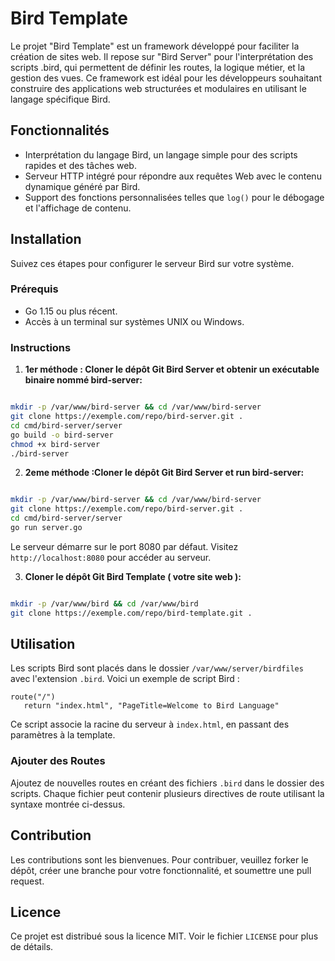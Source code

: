 # Bird Template

Le projet "Bird Template" est un framework développé pour faciliter la création de sites web. Il repose sur "Bird Server" pour l'interprétation des scripts .bird, qui permettent de définir les routes, la logique métier, et la gestion des vues. Ce framework est idéal pour les développeurs souhaitant construire des applications web structurées et modulaires en utilisant le langage spécifique Bird.

## Fonctionnalités

- Interprétation du langage Bird, un langage simple pour des scripts rapides et des tâches web.
- Serveur HTTP intégré pour répondre aux requêtes Web avec le contenu dynamique généré par Bird.
- Support des fonctions personnalisées telles que `log()` pour le débogage et l'affichage de contenu.

## Installation

Suivez ces étapes pour configurer le serveur Bird sur votre système.

### Prérequis

- Go 1.15 ou plus récent.
- Accès à un terminal sur systèmes UNIX ou Windows.

### Instructions

1. **1er méthode : Cloner le dépôt Git Bird Server et obtenir un exécutable binaire nommé bird-server:**

```bash

mkdir -p /var/www/bird-server && cd /var/www/bird-server
git clone https://exemple.com/repo/bird-server.git .
cd cmd/bird-server/server
go build -o bird-server
chmod +x bird-server
./bird-server

```

2. **2eme méthode :Cloner le dépôt Git Bird Server et run bird-server:**

```bash

mkdir -p /var/www/bird-server && cd /var/www/bird-server
git clone https://exemple.com/repo/bird-server.git .
cd cmd/bird-server/server
go run server.go

```

Le serveur démarre sur le port 8080 par défaut. Visitez `http://localhost:8080` pour accéder au serveur.

3. **Cloner le dépôt Git Bird Template ( votre site web ):**

```bash

mkdir -p /var/www/bird && cd /var/www/bird
git clone https://exemple.com/repo/bird-template.git .

```

## Utilisation

Les scripts Bird sont placés dans le dossier `/var/www/server/birdfiles` avec l'extension `.bird`. Voici un exemple de script Bird :

 ```
 route("/")
    return "index.html", "PageTitle=Welcome to Bird Language"
 ```

Ce script associe la racine du serveur à `index.html`, en passant des paramètres à la template.

### Ajouter des Routes

Ajoutez de nouvelles routes en créant des fichiers `.bird` dans le dossier des scripts. Chaque fichier peut contenir plusieurs directives de route utilisant la syntaxe montrée ci-dessus.


## Contribution

Les contributions sont les bienvenues. Pour contribuer, veuillez forker le dépôt, créer une branche pour votre fonctionnalité, et soumettre une pull request.

## Licence

Ce projet est distribué sous la licence MIT. Voir le fichier `LICENSE` pour plus de détails.
